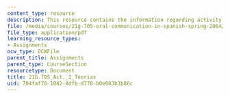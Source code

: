 ```yaml
---
content_type: resource
description: This resource contains the information regarding activity 2 teorias.
file: /media/courses/21g-705-oral-communication-in-spanish-spring-2004/704faf7810424dfbd778b0e083b3b86c_MIT21G_705S04_act2teorias.pdf
file_type: application/pdf
learning_resource_types:
- Assignments
ocw_type: OCWFile
parent_title: Assignments
parent_type: CourseSection
resourcetype: Document
title: 21G.705_Act._2_Teorias
uid: 704faf78-1042-4dfb-d778-b0e083b3b86c
---
```

